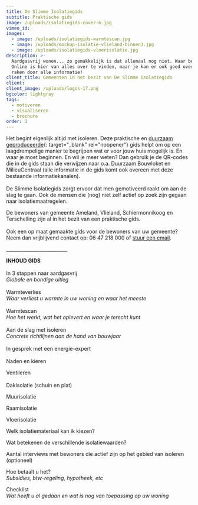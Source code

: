 ```yaml
---
title: De Slimme Isolatiegids
subtitle: Praktische gids
image: /uploads/isolatiegids-cover-6.jpg
vimeo_id:
images:
  - image: /uploads/isolatiegids-warmtescan.jpg
  - image: /uploads/mockup-isolatie-vlieland-binnen3.jpg
  - image: /uploads/isolatiegids-vloerisolatie.jpg
description: >-
  Aardgasvrij wonen... zo gemakkelijk is dat allemaal nog niet. Waar begin je?
  Online is hier van alles over te vinden, maar je kan er ook goed overspoeld
  raken door alle informatie!
client_title: Gemeenten in het bezit van De Slimme Isolatiegids
client:
client_image: /uploads/logos-17.png
bgcolor: lightgray
tags:
  - motiveren
  - visualiseren
  - brochure
order: 1
---
```


Het begint eigenlijk altijd met isoleren. Deze praktische en [duurzaam geproduceerde](https://frisseplannen.nl/blogs/certificeringen/){: target="_blank" rel="noopener"} gids helpt om op een laagdrempelige manier te begrijpen wat er voor jouw huis mogelijk is. En waar je moet beginnen. En wil je meer weten? Dan gebruik je de QR-codes die in de gids staan die verwijzen naar o.a. Duurzaam Bouwloket en MilieuCentraal (alle informatie in de gids komt ook overeen met deze bestaande informatiekanalen).<br><br>De Slimme Isolatiegids zorgt ervoor dat men gemotiveerd raakt om aan de slag te gaan. Ook de mensen die (nog) niet zelf actief op zoek zijn gegaan naar isolatiemaatregelen.

De bewoners van gemeente Ameland, Vlieland, Schiermonnikoog en Terschelling zijn al in het bezit van een praktische gids.<br><br>Ook een op maat gemaakte gids voor de bewoners van uw gemeente? Neem dan vrijblijvend contact op: 06 47 218 000 of [stuur een email](mailto:info@frisseplannen.nl?subject=Interesse%20in%20isolatiegids).

\_\_\_\_\_\_\_\_\_\_\_\_\_\_\_\_\_\_\_\_\_\_\_\_\_\_

**INHOUD GIDS**<br><br>In 3 stappen naar aardgasvrij<br>*Globale en bondige uitleg*<br><br>Warmteverlies<br>*Waar verliest u warmte in uw woning en waar het meeste*<br><br>Warmtescan<br>*Hoe het werkt, wat het oplevert en waar je terecht kunt*<br><br>Aan de slag met isoleren<br>*Concrete richtlijnen aan de hand van bouwjaar*<br><br>In gesprek met een energie-expert&nbsp;<br><br>Naden en kieren

Ventileren<br><br>Dakisolatie (schuin en plat)

Muurisolatie

Raamisolatie

Vloerisolatie

Welk isolatiemateriaal kan ik kiezen?

Wat betekenen de verschillende isolatiewaarden?

Aantal interviews met bewoners die actief zijn op het gebied van isoleren (optioneel)

Hoe betaalt u het?<br>*Subsidies, btw-regeling, hypotheek, etc*

Checklist<br>*Wat heeft u al gedaan en wat is nog van toepassing op uw woning*

&nbsp;
